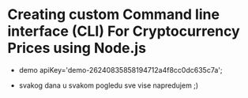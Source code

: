 # Creating custom Command line interface (CLI) For Cryptocurrency Prices using Node.js

- demo apiKey='demo-26240835858194712a4f8cc0dc635c7a';

- svakog dana u svakom pogledu sve vise napredujem ;)
